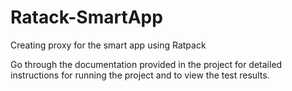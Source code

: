 # Ratack-SmartApp
Creating proxy for the smart app using Ratpack

Go through the documentation provided in the project for detailed instructions for running the project and to view the test results.
